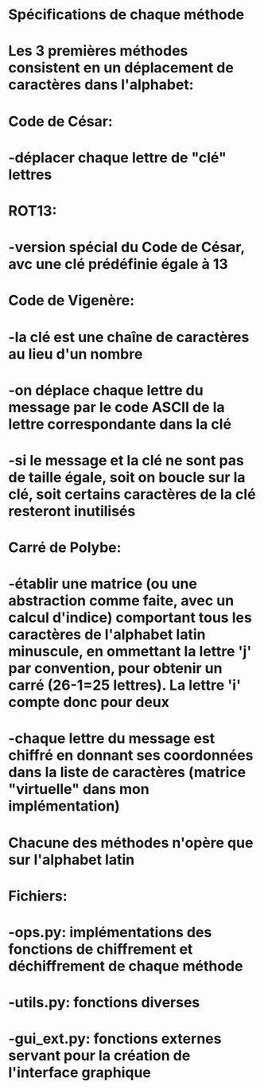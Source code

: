 # Spécifications de chaque méthode

# Les 3 premières méthodes consistent en un déplacement de caractères dans l'alphabet:


# Code de César: 
# -déplacer chaque lettre de "clé" lettres


# ROT13:
# -version spécial du Code de César, avc une clé prédéfinie égale à 13


# Code de Vigenère:
# -la clé est une chaîne de caractères au lieu d'un nombre
# -on déplace chaque lettre du message par le code ASCII de la lettre correspondante dans la clé
# -si le message et la clé ne sont pas de taille égale, soit on boucle sur la clé, soit certains caractères de la clé resteront inutilisés


# Carré de Polybe:
# -établir une matrice (ou une abstraction comme faite, avec un calcul d'indice) comportant tous les caractères de l'alphabet latin minuscule, en ommettant la lettre 'j' par convention, pour obtenir un carré (26-1=25 lettres). La lettre 'i' compte donc pour deux
# -chaque lettre du message est chiffré en donnant ses coordonnées dans la liste de caractères (matrice "virtuelle" dans mon implémentation)

# Chacune des méthodes n'opère que sur l'alphabet latin

# Fichiers:
# -ops.py: implémentations des fonctions de chiffrement et déchiffrement de chaque méthode
# -utils.py: fonctions diverses
# -gui_ext.py: fonctions externes servant pour la création de l'interface graphique
